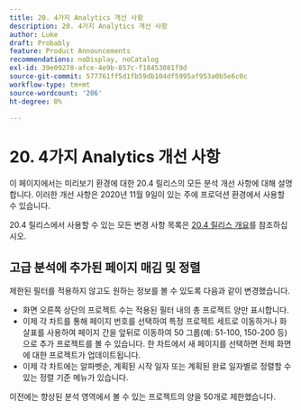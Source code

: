 ```yaml
---
title: ​20. 4가지 Analytics 개선 사항
description: ​20. 4가지 Analytics 개선 사항
author: Luke
draft: Probably
feature: Product Announcements
recommendations: noDisplay, noCatalog
exl-id: 39e09278-afce-4e9b-857c-f18453081f9d
source-git-commit: 577761ff5d1fb59db104df5995af953a0b5e6c0c
workflow-type: tm+mt
source-wordcount: '206'
ht-degree: 0%

---
```


# &#x200B;20. 4가지 Analytics 개선 사항

이 페이지에서는 미리보기 환경에 대한 20.4 릴리스의 모든 분석 개선 사항에 대해 설명합니다. 이러한 개선 사항은 2020년 11월 9일이 있는 주에 프로덕션 환경에서 사용할 수 있습니다.

20.4 릴리스에서 사용할 수 있는 모든 변경 사항 목록은 [20.4 릴리스 개요](../../../product-announcements/product-releases/20.4-release-activity/20-4-release-overview.md)를 참조하십시오.

## 고급 분석에 추가된 페이지 매김 및 정렬

제한된 필터를 적용하지 않고도 원하는 정보를 볼 수 있도록 다음과 같이 변경했습니다.

* 화면 오른쪽 상단의 프로젝트 수는 적용된 필터 내의 총 프로젝트 양만 표시합니다.
* 이제 각 차트를 통해 페이지 번호를 선택하여 특정 프로젝트 세트로 이동하거나 화살표를 사용하여 페이지 간을 앞뒤로 이동하여 50 그룹(예: 51-100, 150-200 등)으로 추가 프로젝트를 볼 수 있습니다. 한 차트에서 새 페이지를 선택하면 전체 화면에 대한 프로젝트가 업데이트됩니다.
* 이제 각 차트에는 알파벳순, 계획된 시작 일자 또는 계획된 완료 일자별로 정렬할 수 있는 정렬 기준 메뉴가 있습니다.

이전에는 향상된 분석 영역에서 볼 수 있는 프로젝트의 양을 50개로 제한했습니다.
